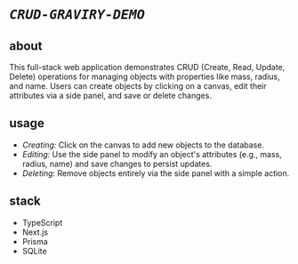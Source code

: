 # *`CRUD-GRAVIRY-DEMO`*

## about
This full-stack web application demonstrates CRUD (Create, Read, Update, Delete) operations
for managing objects with properties like mass, radius, and name.
Users can create objects by clicking on a canvas, edit their attributes via a side panel, and save or delete changes.

## usage
- *Creating:* Click on the canvas to add new objects to the database.
- *Editing:* Use the side panel to modify an object's attributes (e.g., mass, radius, name) and save changes to persist updates.
- *Deleting*: Remove objects entirely via the side panel with a simple action.

## stack
- TypeScript
- Next.js
- Prisma
- SQLite
